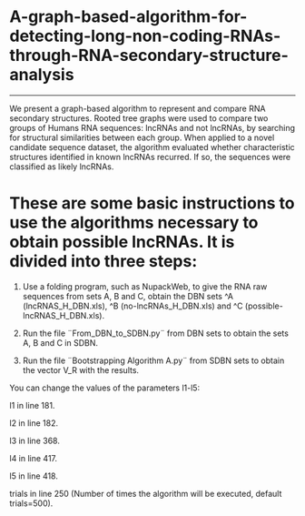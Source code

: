 # A-graph-based-algorithm-for-detecting-long-non-coding-RNAs-through-RNA-secondary-structure-analysis
______________________________________________________________________________

We present a graph-based algorithm to represent and  compare RNA secondary structures. Rooted tree graphs were used to compare two groups of Humans RNA sequences: lncRNAs and not lncRNAs, by searching for structural similarities between each group. When applied to a novel candidate sequence dataset, the algorithm evaluated whether characteristic structures identified in known lncRNAs recurred. If so, the sequences were classified as likely lncRNAs.

# These are some basic instructions to use the algorithms necessary to obtain possible lncRNAs. It is divided into three steps:

1. Use a folding program, such as NupackWeb, to give the RNA raw sequences from sets A, B and C, obtain the DBN sets ^A (lncRNAS_H_DBN.xls), ^B (no-lncRNAs_H_DBN.xls) and ^C (possible-lncRNAS_H_DBN.xls).

2. Run the file ¨From_DBN_to_SDBN.py¨ from DBN sets to obtain the sets A, B and C in SDBN.

3. Run the file ¨Bootstrapping Algorithm A.py¨ from SDBN sets to obtain the vector V_R with the results.

You can change the values of the parameters l1-l5:

l1          in line 181.
 
l2          in line 182.

l3          in line 368.

l4          in line 417.

l5          in line 418.

trials     in line 250 (Number of times the algorithm will be executed, default trials=500).
